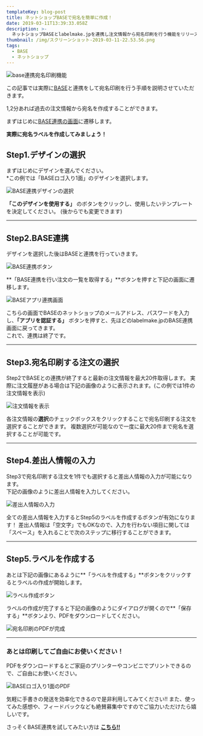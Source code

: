 ```yaml
---
templateKey: blog-post
title: ネットショップBASEで宛名を簡単に作成！
date: 2019-03-11T13:39:33.058Z
description: >-
  ネットショップBASEとlabelmake.jpを連携し注文情報から宛名印刷を行う機能をリリースしました！BASEをお使いのユーザー様は「レターパック」や「スマートレター」などの宛名印刷、封筒の差し込み印刷を簡単に効率的に行うことができます！
thumbnail: /img/スクリーンショット-2019-03-11-22.53.56.png
tags:
  - BASE
  - ネットショップ
---
```

![base連携宛名印刷機能](/img/スクリーンショット-2019-03-11-22.53.56.png "base連携宛名印刷機能")

この記事では実際に[BASE](https://thebase.in/)と連携をして宛名印刷を行う手順を説明させていただきます。

1,2分あれば過去の注文情報から宛名を作成することができます。

まずはじめに[BASE連携の画面](https://labelmake.jp/base/)に遷移します。

**実際に宛名ラベルを作成してみましょう！**  

## Step1.デザインの選択

まずはじめにデザインを選んでください。\
*この例では「BASEロゴ入り1面」のデザインを選択します。

![BASE連携デザインの選択](/img/スクリーンショット-2019-03-18-10.58.21.png "BASE連携デザインの選択")

**「このデザインを使用する」** のボタンをクリックし、使用したいテンプレートを決定してください。
(後からでも変更できます)

- - -

## Step2.BASE連携

デザインを選択した後はBASEと連携を行っていきます。

![BASE連携ボタン](/img/スクリーンショット-2019-03-18-18.59.09.png "BASE連携ボタン")

**「BASE連携を行い注文の一覧を取得する」**ボタンを押すと下記の画面に遷移します。

![BASEアプリ連携画面](/img/スクリーンショット-2019-03-18-19.04.09.png "BASEアプリ連携画面")

こちらの画面でBASEのネットショップのメールアドレス、パスワードを入力し、**「アプリを認証する」** ボタンを押すと、先ほどのlabelmake.jpのBASE連携画面に戻ってきます。\
これで、連携は終了です。

- - -

## Step3.宛名印刷する注文の選択

Step2でBASEとの連携が終了すると最新の注文情報を最大20件取得します。
実際に注文履歴がある場合は下記の画像のように表示されます。(この例では1件の注文情報を表示)

![注文情報を表示](/img/スクリーンショット-2019-03-18-19.12.30.png "注文情報を表示")

各注文情報の**選択**のチェックボックスをクリックすることで宛名印刷する注文を選択することができます。
複数選択が可能なので一度に最大20件まで宛名を選択することが可能です。

- - -

## Step4.差出人情報の入力

Step3で宛名印刷する注文を1件でも選択すると差出人情報の入力が可能になります。\
下記の画像のように差出人情報を入力してください。

![差出人情報の入力](/img/スクリーンショット-2019-03-18-19.17.49.png "差出人情報の入力")

全ての差出人情報を入力するとStep5のラベルを作成するボタンが有効になります！
差出人情報は「空文字」でもOKなので、入力を行わない項目に関しては「スペース」を入れることで次のステップに移行することができます。

- - -

## Step5.ラベルを作成する

あとは下記の画像にあるように**「ラベルを作成する」**ボタンをクリックするとラベルの作成が開始します。

![ラベル作成ボタン](/img/スクリーンショット-2019-03-18-19.22.33.png "ラベル作成ボタン")

ラベルの作成が完了すると下記の画像のようにダイアログが開くので**「保存する」**ボタンより、PDFをダウンロードしてください。

![宛名印刷のPDFが完成](/img/スクリーンショット-2019-03-18-19.22.43.png "宛名印刷のPDFが完成")

- - -

### あとは印刷してご自由にお使いください！

PDFをダウンロードするとご家庭のプリンターやコンビニでプリントできるので、ご自由にお使いください。

![BASEロゴ入り1面のPDF](/img/スクリーンショット-2019-03-18-21.00.13.png "BASEロゴ入り1面のPDF")

気軽に手書きの発送を効率化できるので是非利用してみてください!!
また、使ってみた感想や、フィードバックなども絶賛募集中ですのでご協力いただけたら嬉しいです。

さっそくBASE連携を試してみたい方は **[こちら!!](https://labelmake.jp/base/)**
